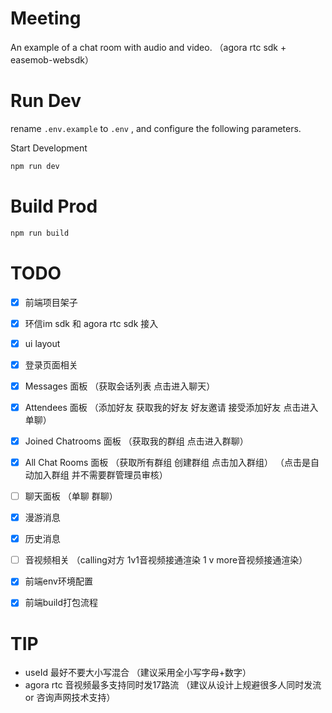 # Meeting

An example of a chat room with audio and video.
（agora rtc sdk + easemob-websdk）

# Run Dev
rename `.env.example` to `.env` , and configure the following parameters.

Start Development
```bash
npm run dev
```


# Build Prod
```bash
npm run build
```



# TODO

* [x] 前端项目架子
* [x] 环信im sdk 和 agora rtc sdk 接入
* [x] ui layout
* [x]  登录页面相关
* [x]  Messages 面板 （获取会话列表 点击进入聊天）
* [x]  Attendees 面板 （添加好友 获取我的好友 好友邀请 接受添加好友 点击进入单聊）
* [x]  Joined Chatrooms 面板 （获取我的群组 点击进入群聊）
* [x]  All Chat Rooms 面板  （获取所有群组 创建群组 点击加入群组） （点击是自动加入群组 并不需要群管理员审核）
* [ ]  聊天面板 （单聊 群聊）
* [x]  漫游消息
* [x]  历史消息
* [ ]  音视频相关 （calling对方  1v1音视频接通渲染  1 v more音视频接通渲染）
* [x]  前端env环境配置
* [x]  前端build打包流程





# TIP

* useId 最好不要大小写混合 （建议采用全小写字母+数字）
* agora rtc 音视频最多支持同时发17路流 （建议从设计上规避很多人同时发流 or 咨询声网技术支持）